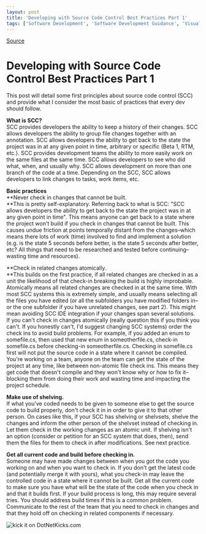 ```yaml
---
layout: post
title: 'Developing with Source Code Control Best Practices Part 1'
tags: ['Software Development', 'Software Development Guidance', 'Visual Studio 2010 Best Practices', 'msmvps', 'October 2008']
---
```

[Source](http://blogs.msmvps.com/peterritchie/2008/10/18/developing-with-source-code-control-best-practices-part-1/ "Permalink to Developing with Source Code Control Best Practices Part 1")

# Developing with Source Code Control Best Practices Part 1

This post will detail some first principles about source code control (SCC) and provide what I consider the most basic of practices that every dev should follow.

**What is SCC?**  
SCC provides developers the ability to keep a history of their changes. SCC allows developers the ability to group file changes together with an annotation. SCC allows developers the ability to get back to the state the project was in at any given point in time, arbitrary or specific (Beta 1, RTM, etc.). SCC provides development teams the ability to more easily work on the same files at the same time. SCC allows developers to see who did what, when, and usually why. SCC allows development on more than one branch of the code at a time. Depending on the SCC, SCC allows developers to link changes to tasks, work items, etc.

**Basic practices**  
**Never check in changes that cannot be built.  
**This is pretty self-explanatory. Referring back to what is SCC: "SCC allows developers the ability to get back to the state the project was in at any given point in time". This means anyone can get back to a state where the project won't build if you check in changes that cannot be built. This causes undue friction at points temporally distant from the changes–which means there lots of work (time) involved to find and implement a solution (e.g. is the state 5 seconds before better, is the state 5 seconds after better, etc? All things that need to be researched and tested before continuing–wasting time and resources).

**Check in related changes atomically.  
**This builds on the first practice, if all related changes are checked in as a unit the likelihood of that check-in breaking the build is highly improbable. Atomically means all related changes are checked in at the same time. With most SCC systems this is extremely simple, and usually means selecting all the files you have edited (or all the subfolders you have modified folders in–or the one subfolder if you have unrelated changes, see part 2). This might mean avoiding SCC IDE integration if your changes span several solutions. If you can't check in changes atomically (really question this if you think you can't. If you honestly can't, I'd suggest changing SCC systems) order the check ins to avoid build problems. For example, if you added an enum to somefile.cs, then used that new enum in someotherfile.cs, check-in somefile.cs before checking-in someotherfile.cs. Checking in somefile.cs first will not put the source code in a state where it cannot be compiled. You're working on a team, anyone on the team can get the state of the project at any time, like between non-atomic file check ins. This means they get code that doesn't compile and they won't know why or how to fix it–blocking them from doing their work and wasting time and impacting the project schedule.

**Make use of shelving.**  
If what you've coded needs to be given to someone else to get the source code to build properly, don't check it in in order to give it to that other person. On cases like this, if your SCC has shelving or shelvsets, shelve the changes and inform the other person of the shelvset instead of checking in. Let them check in the working changes as an atomic unit. If shelving isn't an option (consider or petition for an SCC system that does, then), send them the files for them to check in after modifications. See next practice.

**Get all current code and build before checking in.**  
Someone may have made changes between when you got the code you working on and when you want to check in. If you don't get the latest code (and potentially merge it with yours), what you check-in may leave the controlled code in a state where it cannot be built. Get all the current code to make sure you have what will be the state of the code when you check in and that it builds first. If your build process is long, this may require several tries. You should address build times if this is a common problem. Communicate to the rest of the team that you need to check in changes and that they hold off on checking in related components if necessary.

![kick it on DotNetKicks.com][1]

[1]: http://www.dotnetkicks.com/Services/Images/KickItImageGenerator.ashx?url=http%3a%2f%2fmsmvps.com%2fblogs%2fpeterritchie%2farchive%2f2008%2f10%2f18%2fdeveloping-with-source-code-control-best-practices-part-1.aspx


